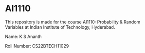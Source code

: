 # AI1110
This repository is made for the course AI1110: Probability &amp; Random Variables at Indian Institute of Technology, Hyderabad.

Name: K S Ananth

Roll Number: CS22BTECH11029
